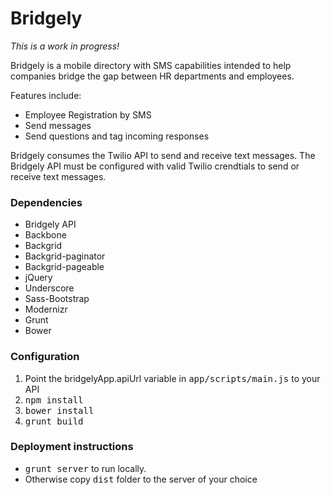 # Bridgely

_This is a work in progress!_

Bridgely is a mobile directory with SMS capabilities intended to help companies bridge the gap between HR departments and employees.

Features include:
- Employee Registration by SMS
- Send messages
- Send questions and tag incoming responses

Bridgely consumes the Twilio API to send and receive text messages. The Bridgely API must be configured with valid Twilio crendtials to send or receive text messages.

### Dependencies
- Bridgely API
- Backbone
- Backgrid
- Backgrid-paginator
- Backgrid-pageable
- jQuery
- Underscore
- Sass-Bootstrap
- Modernizr
- Grunt
- Bower

### Configuration
1. Point the bridgelyApp.apiUrl variable in <tt>app/scripts/main.js</tt> to your API
2. <tt>npm install</tt>
3. <tt>bower install</tt>
4. <tt>grunt build</tt>

### Deployment instructions
- <tt>grunt server</tt> to run locally.
- Otherwise copy <tt>dist</tt> folder to the server of your choice